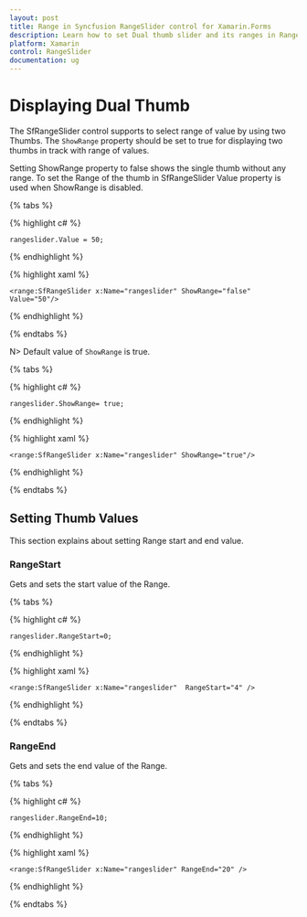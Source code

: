```yaml
---
layout: post
title: Range in Syncfusion RangeSlider control for Xamarin.Forms
description: Learn how to set Dual thumb slider and its ranges in RangeSlider control.
platform: Xamarin
control: RangeSlider
documentation: ug
---
```


# Displaying Dual Thumb

The SfRangeSlider control supports to select range of value by using two Thumbs. The `ShowRange` property should be set to true for displaying two thumbs in track with range of values.

Setting ShowRange property to false shows the single thumb without any range. To set the Range of the thumb in SfRangeSlider Value property is used when ShowRange is disabled.

{% tabs %}

{% highlight c# %}

    rangeslider.Value = 50;

{% endhighlight %}

{% highlight xaml %}

	<range:SfRangeSlider x:Name="rangeslider" ShowRange="false" Value="50"/>
	
{% endhighlight %}

{% endtabs %}

N> Default value of `ShowRange` is true.

{% tabs %}

{% highlight c# %}

	rangeslider.ShowRange= true;

{% endhighlight %}

{% highlight xaml %}

	<range:SfRangeSlider x:Name="rangeslider" ShowRange="true"/>
	
{% endhighlight %}

{% endtabs %}

## Setting Thumb Values

This section explains about setting Range start and end value.

### RangeStart

Gets and sets the start value of the Range.

{% tabs %}

{% highlight c# %}

	rangeslider.RangeStart=0;

{% endhighlight %}

{% highlight xaml %}

	<range:SfRangeSlider x:Name="rangeslider"  RangeStart="4" />
	
{% endhighlight %}

{% endtabs %}

### RangeEnd

Gets and sets the end value of the Range.

{% tabs %}

{% highlight c# %}

	rangeslider.RangeEnd=10;

{% endhighlight  %}

{% highlight xaml %}

	<range:SfRangeSlider x:Name="rangeslider" RangeEnd="20" />
	
{% endhighlight %}

{% endtabs %}
